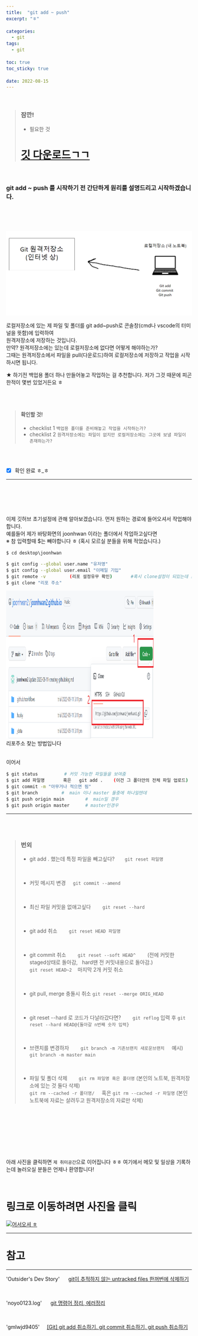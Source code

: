 ```yaml
---
title:  "git add ~ push"
excerpt: "ㅎ"

categories:
  - git
tags:
  - git

toc: true
toc_sticky: true
 
date: 2022-08-15
---
```

<br>

> ### 잠깐!
> * 필요한 것
> # [깃 다운로드ㄱㄱ](https://git-scm.com/downloads)

<br>

### git add ~ push 를 시작하기 전 간단하게 원리를 설명드리고 시작하겠습니다.

<br>
<br>
<br>

![Desktop View](/assets/img/2022-08-15/1.PNG)
   
로컬저장소에 있는 제 파일 및 폴더를 git add~push로 콘솔창(cmd나 vscode의 터미널을 뜻함)에 입력하여\
원격저장소에 저장하는 것입니다.\
만약? 원격저장소에는 있는데 로컬저장소에 없다면 어떻게 해야하는가?\
그때는 원격저장소에서 파일을 pull(다운로드)하여 로컬저장소에 저장하고 작업을 시작하시면 됩니다.
<br>

★ 하기전 백업용 폴더 하나 만들어놓고 작업하는 걸 추천합니다. 저가 그것 때문에 피곤한적이 몇번 있었거든요 ㅎ


<br>
<br>

> #### 확인할 것!
> * checklist 1
> `백업용 폴더를 준비해놓고 작업을 시작하는가?`
> * checklist 2
> `원격저장소에는 파일이 없지만 로컬저장소에는 그곳에 보낼 파일이 존재하는가?`

<br>
<br>

- [x] 확인 완료 ㅎ_ㅎ

***

<br>
<br>
<br>
<br>

이제 깃허브 초기설정에 관해 알아보겠습니다. 먼저 원하는 경로에 들어오셔서 작업해야합니다.\
예를들어 제가 바탕화면의 joonhwan 이라는 폴더에서 작업하고싶다면\
※ 참 입력할때 $는 빼야합니다 ㅎ (혹시 모르실 분들을 위해 적었습니다.)
```
$ cd desktop\joonhwan
```

```bash
$ git config --global user.name "유저명"
$ git config --global user.email "이메일 기입"
$ git remote -v         (리포 설정유무 확인)       #혹시 clone설정이 되있는데 초기화 하고싶다면 git init 입력
$ git clone "리포 주소"
```

<img src="/assets/img/2022-08-12/5.PNG" width="400" height="400">

<br>
리포주소 찾는 방법입니다 

<br>
<br>

이어서

```bash
$ git status          # 커밋 가능한 파일들을 보여줌
$ git add 파일명       혹은   git add .    (이건 그 폴더안의 전체 파일 업로드)
$ git commit -m "아무거나 적으면 됨"
$ git branch         #  main 이나 master 둘중에 하나일텐데
$ git push origin main        #  main일 경우
$ git push origin master      # master인경우
```

***

<br>
<br>

> ### 번외
> * git add . 했는데 특정 파일을 빼고싶다? &nbsp;&nbsp;&nbsp;&nbsp;&nbsp;
> `git reset 파일명`
>  
> <br>
> 
> * 커밋 메시지 변경 &nbsp;&nbsp;&nbsp;
> `git commit --amend`
>  
> <br>
> 
> * 최신 파일 커밋을 없애고싶다 &nbsp;&nbsp;&nbsp;&nbsp;&nbsp;&nbsp;
> `git reset --hard`
>  
> <br>
> 
> * git add 취소 &nbsp;&nbsp;&nbsp;&nbsp;&nbsp;&nbsp;
> `git reset HEAD 파일명`
>  
> <br>
> 
> * git commit 취소 &nbsp;&nbsp;&nbsp;&nbsp;&nbsp;&nbsp;
> `git reset --soft HEAD^` &nbsp;&nbsp;&nbsp;&nbsp;&nbsp;&nbsp; (전에 커밋한 staged상태로 돌아감, &nbsp; hard땐 전 커밋내용으로 돌아감.)\
> `git reset HEAD~2` &nbsp;&nbsp; 마지막 2개 커밋 취소
>  
> <br>
> 
> * git pull, merge 충돌시 취소
> `git reset --merge ORIG_HEAD`
>  
> <br>
> 
> * git reset --hard 로 코드가 다날라갔다면? &nbsp;&nbsp;&nbsp;&nbsp;&nbsp;&nbsp;
> `git reflog` 입력 후 `git reset --hard HEAD@{돌아갈 n번째 숫자 입력}`
>  
> <br>
> 
> * 브랜치를 변경하자 &nbsp;&nbsp;&nbsp;&nbsp;&nbsp;&nbsp;
> `git branch -m 기존브랜치 새로운브랜치` &nbsp;&nbsp;&nbsp; 예시) `git branch -m master main`
>  
> <br>
> 
> * 파일 및 폴더 삭제 &nbsp;&nbsp;&nbsp;&nbsp;&nbsp;&nbsp;
> `git rm 파일명 혹은 폴더명` (본인의 노트북, 원격저장소에 있는 것 둘다 삭제)\
> `git rm --cached -r 폴더명/` &nbsp;&nbsp;&nbsp; 혹은 `git rm --cached -r 파일명` (본인 노트북에 자료는 살려두고 원격저장소의 자료만 삭제)    
 



<br>
<br>
<br>
<br>
<br>
<br>
<br>


아래 사진을 클릭하면 `제 취미공간`으로 이어집니다 ㅎㅎ 여기에서 메모 및 일상을 기록하는데 놀러오실 분들은 언제나 환영합니다!

<br>

# 링크로 이동하려면 사진을 클릭

[![어서오셔 ㅎ](https://encrypted-tbn0.gstatic.com/images?q=tbn:ANd9GcQk-zPB4TCuWRNJVIF0aWgniDPNJgUTdXmILg&usqp=CAU)](https://discord.gg/zkzk5xtm)


---
# 참고
---
'Outsider's Dev Story' &nbsp;&nbsp;&nbsp;&nbsp;   [git이 추적하지 않는 untracked files 한꺼번에 삭제하기](https://blog.outsider.ne.kr/1164)

<br>

'noyo0123.log' &nbsp;&nbsp;&nbsp;&nbsp; [git 명령어 정리, 에러정리](https://velog.io/@noyo0123/git-%EB%AA%85%EB%A0%B9%EC%96%B4-%EC%A0%95%EB%A6%AC-%EC%97%90%EB%9F%AC%EC%A0%95%EB%A6%AC-znk1zz2k5e)

<br>

'gmlwjd9405' &nbsp;&nbsp;&nbsp;&nbsp;[[Git] git add 취소하기, git commit 취소하기, git push 취소하기](https://gmlwjd9405.github.io/2018/05/25/git-add-cancle.html)